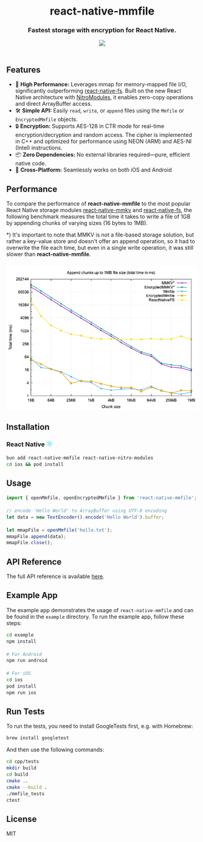 

<div align="center">
  <h1 align="center">react-native-mmfile</h1>
  <h3 align="center">Fastest storage with encryption for React Native.</h3>
</div>

<div align="center">
  <a align="center" href="https://github.com/weese?tab=followers">
    <img src="https://img.shields.io/github/followers/weese?label=Follow%20%40weese&style=social" />
  </a>
  <br/>
</div>
<br/>

## Features

- 🚀 **High Performance:** Leverages mmap for memory-mapped file I/O, significantly outperforming [react-native-fs](https://github.com/itinance/react-native-fs).
Built on the new React Native architecture with [NitroModules](https://nitro.margelo.com), it enables zero-copy operations and direct ArrayBuffer access.
- 🛠️ **Simple API:** Easily `read`, `write`, or `append` files using the `Mmfile` or `EncryptedMmfile` objects.
- 🔒 **Encryption:** Supports AES-128 in CTR mode for real-time encryption/decryption and random access. The cipher is implemented in C++ and optimized for performance using NEON (ARM) and AES-NI (Intel) instructions.
- 📦 **Zero Dependencies:** No external libraries required—pure, efficient native code.
- 📱 **Cross-Platform:** Seamlessly works on both iOS and Android

## Performance

To compare the performance of **react-native-mmfile** to the most popular React Native storage modules [react-native-mmkv](https://github.com/mrousavy/react-native-mmkv) and [react-native-fs](https://github.com/itinance/react-native-fs), the following benchmark measures the total time it takes to write a file of 1GB by appending chunks of varying sizes (16 bytes to 1MB).

*) It's important to note that MMKV is not a file-based storage solution, but rather a key-value store and doesn't offer an append operation, so it had to overwrite the file each time, but even in a single write operation, it was still slower than **react-native-mmfile**.

<h3>
  <a href="#"><img src="./docs/img/rtn_benchmark_results_ms.png" /></a>
</h3>

## Installation

<h3>
  React Native  <a href="#"><img src="./docs/img/react-native.png" height="15" /></a>
</h3>

```sh
bun add react-native-mmfile react-native-nitro-modules
cd ios && pod install
```

## Usage

```ts
import { openMmfile, openEncryptedMmfile } from 'react-native-mmfile';

// encode 'Hello World' to ArrayBuffer using UTF-8 encoding
let data = new TextEncoder().encode('Hello World').buffer;

let mmapFile = openMmfile('hello.txt');
mmapFile.append(data);
mmapFile.close();
```

## API Reference

The full API reference is available [here](docs/API.md).

## Example App

The example app demonstrates the usage of `react-native-mmfile` and can be found in the `example` directory. To run the example app, follow these steps:

```bash
cd example
npm install

# For Android
npm run android 

# For iOS
cd ios
pod install
npm run ios     
```

## Run Tests

To run the tests, you need to install GoogleTests first, e.g. with Homebrew:

```bash
brew install googletest
```

And then use the following commands:

```bash
cd cpp/tests
mkdir build
cd build
cmake ..
cmake --build .
./mmfile_tests
ctest
```

## License

MIT
